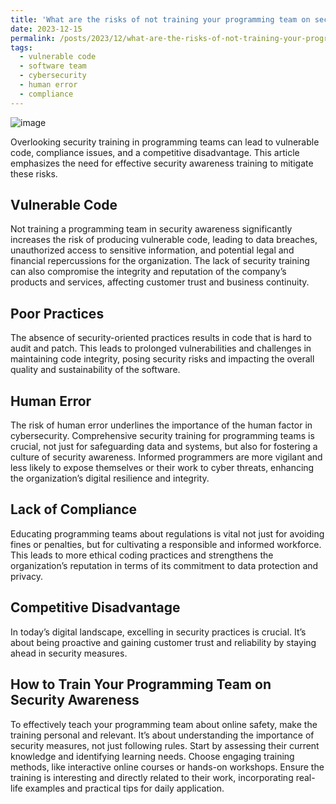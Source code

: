 ```yaml
---
title: 'What are the risks of not training your programming team on security awareness?'
date: 2023-12-15
permalink: /posts/2023/12/what-are-the-risks-of-not-training-your-programming-team-on-security-awareness/
tags:
  - vulnerable code
  - software team
  - cybersecurity
  - human error
  - compliance
---
```

![image](https://github.com/paraskevasleivadaros/paraskevasleivadaros.github.io/assets/16403754/28bff60a-7db8-41b2-9215-dbe9320bde2b)

Overlooking security training in programming teams can lead to vulnerable code, compliance issues, and a competitive disadvantage. This article emphasizes the need for effective security awareness training to mitigate these risks.

## Vulnerable Code
Not training a programming team in security awareness significantly increases the risk of producing vulnerable code, leading to data breaches, unauthorized access to sensitive information, and potential legal and financial repercussions for the organization. The lack of security training can also compromise the integrity and reputation of the company’s products and services, affecting customer trust and business continuity.

## Poor Practices
The absence of security-oriented practices results in code that is hard to audit and patch. This leads to prolonged vulnerabilities and challenges in maintaining code integrity, posing security risks and impacting the overall quality and sustainability of the software.

## Human Error
The risk of human error underlines the importance of the human factor in cybersecurity. Comprehensive security training for programming teams is crucial, not just for safeguarding data and systems, but also for fostering a culture of security awareness. Informed programmers are more vigilant and less likely to expose themselves or their work to cyber threats, enhancing the organization’s digital resilience and integrity.

## Lack of Compliance
Educating programming teams about regulations is vital not just for avoiding fines or penalties, but for cultivating a responsible and informed workforce. This leads to more ethical coding practices and strengthens the organization’s reputation in terms of its commitment to data protection and privacy.

## Competitive Disadvantage
In today’s digital landscape, excelling in security practices is crucial. It’s about being proactive and gaining customer trust and reliability by staying ahead in security measures.

## How to Train Your Programming Team on Security Awareness
To effectively teach your programming team about online safety, make the training personal and relevant. It’s about understanding the importance of security measures, not just following rules. Start by assessing their current knowledge and identifying learning needs. Choose engaging training methods, like interactive online courses or hands-on workshops. Ensure the training is interesting and directly related to their work, incorporating real-life examples and practical tips for daily application.
